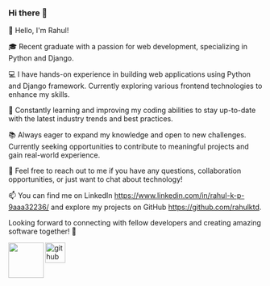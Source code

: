 ### Hi there 👋

👋 Hello, I'm Rahul!

🎓 Recent graduate with a passion for web development, specializing in Python and Django.

💻 I have hands-on experience in building web applications using Python and Django framework. Currently exploring various frontend technologies to enhance my skills.

🌱 Constantly learning and improving my coding abilities to stay up-to-date with the latest industry trends and best practices.

📚 Always eager to expand my knowledge and open to new challenges. Currently seeking opportunities to contribute to meaningful projects and gain real-world experience.

💬 Feel free to reach out to me if you have any questions, collaboration opportunities, or just want to chat about technology!

📫 You can find me on LinkedIn https://www.linkedin.com/in/rahul-k-p-9aaa32236/ and explore my projects on GitHub https://github.com/rahulktd.

Looking forward to connecting with fellow developers and creating amazing software together! 🚀

<a href="mailto:rahulkpktd@gmail.com">
  <img align="left" width=70px src="https://img.icons8.com/clouds/100/000000/gmail.png"/>
</a>


[<img src='https://cdn.jsdelivr.net/npm/simple-icons@3.0.1/icons/github.svg' alt='github' height='40'>](https://github.com/rahulktd) 

<br/><br/><br/><br/>
